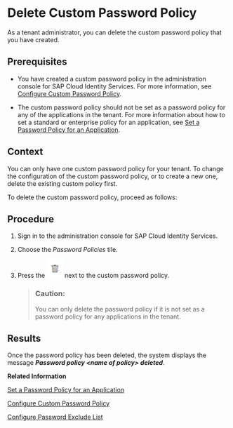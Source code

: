 <!-- loio697fd2b4d13f45d5a13e0e6992c28456 -->

# Delete Custom Password Policy

As a tenant administrator, you can delete the custom password policy that you have created.



## Prerequisites

-   You have created a custom password policy in the administration console for SAP Cloud Identity Services. For more information, see [Configure Custom Password Policy](configure-custom-password-policy-67bece2.md).

-   The custom password policy should not be set as a password policy for any of the applications in the tenant. For more information about how to set a standard or enterprise policy for an application, see [Set a Password Policy for an Application](set-a-password-policy-for-an-application-04a6e45.md).




## Context

You can only have one custom password policy for your tenant. To change the configuration of the custom password policy, or to create a new one, delete the existing custom policy first.

To delete the custom password policy, proceed as follows:



## Procedure

1.  Sign in to the administration console for SAP Cloud Identity Services.

2.  Choose the *Password Policies* tile.

3.  Press the ![](images/DeletePassPolicy_6d0c4a3.png) next to the custom password policy.

    > ### Caution:  
    > You can only delete the password policy if it is not set as a password policy for any applications in the tenant.




## Results

Once the password policy has been deleted, the system displays the message ***Password policy <name of policy\> deleted***.

**Related Information**  


[Set a Password Policy for an Application](set-a-password-policy-for-an-application-04a6e45.md "As a tenant administrator, you can set a password policy that matches your application logon requirements.")

[Configure Custom Password Policy](configure-custom-password-policy-67bece2.md "Tenant administrators can create and configure a custom password policy for scenarios where Identity Authentication is the authenticating authority.")

[Configure Password Exclude List](configure-password-exclude-list-159c09d.md "As a tenant administrator, you can create a password exclude list to restrict their usage.")

